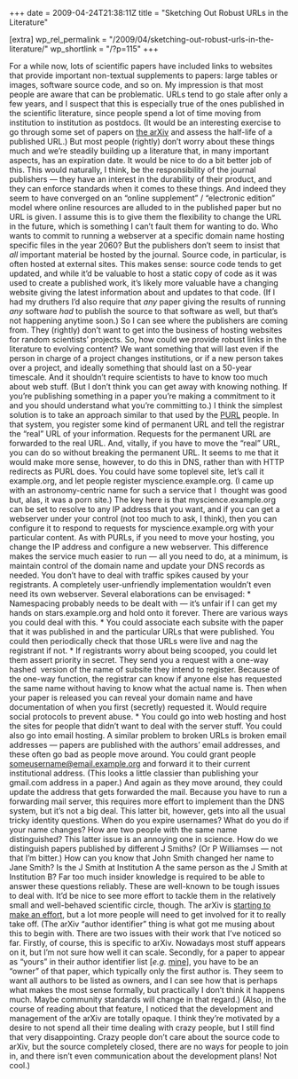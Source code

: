 +++
date = 2009-04-24T21:38:11Z
title = "Sketching Out Robust URLs in the Literature"

[extra]
wp_rel_permalink = "/2009/04/sketching-out-robust-urls-in-the-literature/"
wp_shortlink = "/?p=115"
+++

For a while now, lots of scientific papers have included links to websites
that provide important non-textual supplements to papers: large tables or
images, software source code, and so on. My impression is that most people are
aware that can be problematic. URLs tend to go stale after only a few years,
and I suspect that this is especially true of the ones published in the
scientific literature, since people spend a lot of time moving from
institution to institution as postdocs. (It would be an interesting exercise
to go through some set of papers on [the arXiv](http://arxiv.org/) and assess
the half-life of a published URL.) But most people (rightly) don’t worry about
these things much and we’re steadily building up a literature that, in many
important aspects, has an expiration date.  It would be nice to do a bit
better job of this. This would naturally, I think, be the responsibility of
the journal publishers — they have an interest in the durability of their
product, and they can enforce standards when it comes to these things. And
indeed they seem to have converged on an “online supplement” / “electronic
edition” model where online resources are alluded to in the published paper
but no URL is given. I assume this is to give them the flexibility to change
the URL in the future, which is something I can’t fault them for wanting to
do. Who wants to commit to running a webserver at a specific domain name
hosting specific files in the year 2060?  But the publishers don’t seem to
insist that _all_ important material be hosted by the journal. Source code, in
particular, is often hosted at external sites. This makes sense: source code
tends to get updated, and while it’d be valuable to host a static copy of code
as it was used to create a published work, it’s likely more valuable have a
changing website giving the latest information about and updates to that code.
(If I had my druthers I’d also require that _any_ paper giving the results of
running _any_ software _had_ to publish the source to that software as well,
but that’s not happening anytime soon.) So I can see where the publishers are
coming from. They (rightly) don’t want to get into the business of hosting
websites for random scientists’ projects.  So, how could we provide robust
links in the literature to evolving content? We want something that will last
even if the person in charge of a project changes institutions, or if a new
person takes over a project, and ideally something that should last on a
50-year timescale. And it shouldn’t require scientists to have to know too
much about web stuff. (But I don’t think you can get away with knowing
nothing. If you’re publishing something in a paper you’re making a commitment
to it and you should understand what you’re committing to.)  I think the
simplest solution is to take an approach similar to that used by the
[PURL](http://purl.oclc.org/) people. In that system, you register some kind
of permanent URL and tell the registrar the “real” URL of your information.
Requests for the permanent URL are forwarded to the real URL. And, vitally, if
you have to move the “real” URL, you can do so without breaking the permanent
URL.  It seems to me that it would make more sense, however, to do this in
DNS, rather than with HTTP redirects as PURL does. You could have some
toplevel site, let’s call it example.org, and let people register
myscience.example.org. (I came up with an astronomy-centric name for such a
service that I  thought was good but, alas, it was a porn site.) The key here
is that myscience.example.org can be set to resolve to any IP address that you
want, and if you can get a webserver under your control (not too much to ask,
I think), then you can configure it to respond to requests for
myscience.example.org with your particular content. As with PURLs, if you need
to move your hosting, you change the IP address and configure a new webserver.
This difference makes the service much easier to run — all you need to do, at
a minimum, is maintain control of the domain name and update your DNS records
as needed. You don’t have to deal with traffic spikes caused by your
registrants. A completely user-unfriendly implementation wouldn’t even need
its own webserver.  Several elaborations can be envisaged:  *   Namespacing
probably needs to be dealt with — it’s unfair if I can get my hands on
stars.example.org and hold onto it forever. There are various ways you could
deal with this. *   You could associate each subsite with the paper that it
was published in and the particular URLs that were published. You could then
periodically check that those URLs were live and nag the registrant if not. *
If registrants worry about being scooped, you could let them assert priority
in secret. They send you a request with a one-way hashed  version of the name
of subsite they intend to register. Because of the one-way function, the
registrar can know if anyone else has requested the same name without having
to know what the actual name is. Then when your paper is released you can
reveal your domain name and have documentation of when you first (secretly)
requested it. Would require social protocols to prevent abuse. *   You could
go into web hosting and host the sites for people that didn’t want to deal
with the server stuff.  You could also go into email hosting. A similar
problem to broken URLs is broken email addresses — papers are published with
the authors’ email addresses, and these often go bad as people move around.
You could grant people someusername@email.example.org and forward it to their
current institutional address. (This looks a little classier than publishing
your gmail.com address in a paper.) And again as they move around, they could
update the address that gets forwarded the mail. Because you have to run a
forwarding mail server, this requires more effort to implement than the DNS
system, but it’s not a big deal.  This latter bit, however, gets into all the
usual tricky identity questions. When do you expire usernames? What do you do
if your name changes? How are two people with the same name distinguished?
This latter issue is an annoying one in science. How do we distinguish papers
published by different J Smiths? (Or P Williamses — not that I’m bitter.) How
can you know that John Smith changed her name to Jane Smith? Is the J Smith at
Institution A the same person as the J Smith at Institution B? Far too much
insider knowledge is required to be able to answer these questions reliably.
These are well-known to be tough issues to deal with. It’d be nice to see more
effort to tackle them in the relatively small and well-behaved scientific
circle, though. The arXiv is [starting to make an
effort](http://arxiv.org/help/author_identifiers), but a lot more people will
need to get involved for it to really take off.  (The arXiv “author
identifier” thing is what got me musing about this to begin with. There are
two issues with their work that I’ve noticed so far. Firstly, of course, this
is specific to arXiv. Nowadays most stuff appears on it, but I’m not sure how
well it can scale. Secondly, for a paper to appear as “yours” in their author
identifier list \[_e.g._ [mine](http://arxiv.org/a/williams_p_1)\], you have
to be an “owner” of that paper, which typically only the first author is. They
seem to want all authors to be listed as owners, and I can see how that is
perhaps what makes the most sense formally, but practically I don’t think it
happens much. Maybe community standards will change in that regard.)  (Also,
in the course of reading about that feature, I noticed that the development
and management of the arXiv are totally opaque. I think they’re motivated by a
desire to not spend all their time dealing with crazy people, but I still find
that very disappointing. Crazy people don’t care about the source code to
arXiv, but the source completely closed, there are no ways for people to join
in, and there isn’t even communication about the development plans! Not cool.)
